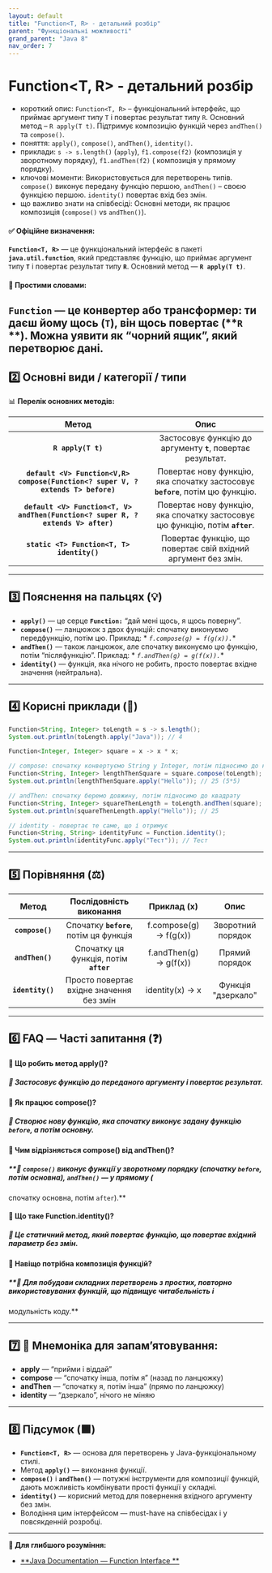 ```yaml
---
layout: default
title: "Function<T, R> - детальний розбір"
parent: "Функціональні можливості"
grand_parent: "Java 8"
nav_order: 7
---
```


# Function<T, R> - детальний розбір

* короткий опис: `Function<T, R>` – функціональний інтерфейс, що приймає аргумент типу `T` і повертає результат типу
  `R`. Основний метод – `R apply(T t)`. Підтримує композицію функцій через `andThen()` та `compose()`.
* поняття: `apply()`, `compose()`, `andThen()`, `identity()`.
* приклади: `s -> s.length()` (`apply`), `f1.compose(f2)` (композиція у зворотному порядку), `f1.andThen(f2)` (
  композиція у прямому порядку).
* ключові моменти: Використовується для перетворень типів. `compose()` виконує передану функцію першою, `andThen()` –
  своєю функцією першою. `identity()` повертає вхід без змін.
* що важливо знати на співбесіді: Основні методи, як працює композиція (`compose()` vs `andThen()`).

#### **✅ Офіційне визначення:**

**`Function<T, R>`** — це функціональний інтерфейс в пакеті **`java.util.function`**, який представляє функцію, що
приймає аргумент типу **`T`** і повертає результат типу **`R`**. Основний метод — **`R apply(T t)`**.

#### **🧠 Простими словами:**

**`Function`** — це конвертер або трансформер: ти даєш йому щось (**`T`**), він щось повертає (**`R`
**). Можна уявити як “чорний ящик”, який перетворює дані.
---

## **2️⃣ Основні види / категорії / типи**

📊 **Перелік основних методів:**

|                                      Метод                                       |                                      Опис                                      |
|:--------------------------------------------------------------------------------:|:------------------------------------------------------------------------------:|
|                                **`R apply(T t)`**                                |          Застосовує функцію до аргументу **`t`**, повертає результат.          |
| **`default <V> Function<V,R> compose(Function<? super V, ? extends T> before)`** | Повертає нову функцію, яка спочатку застосовує **`before`**, потім цю функцію. |
| **`default <V> Function<T, V> andThen(Function<? super R, ? extends V> after)`** | Повертає нову функцію, яка спочатку застосовує цю функцію, потім **`after`**.  |
|                    **`static <T> Function<T, T> identity()`**                    |         Повертає функцію, що повертає свій вхідний аргумент без змін.          |

---

## **3️⃣ Пояснення на пальцях (💡)**

* **`apply()`** — це серце **`Function:`** “дай мені щось, я щось поверну”.
* **`compose()`** — ланцюжок з двох функцій: спочатку виконуємо передфункцію, потім цю. Приклад: *
  *`f.compose(g) = f(g(x)).`**
* **`andThen()`** — також ланцюжок, але спочатку виконуємо цю функцію, потім “післяфункцію”. Приклад: *
  *`f.andThen(g) = g(f(x)).`**
* **`identity()`** — функція, яка нічого не робить, просто повертає вхідне значення (нейтральна).

---

## **4️⃣ Корисні приклади (🧪)**

```java
Function<String, Integer> toLength = s -> s.length();
System.out.println(toLength.apply("Java")); // 4

Function<Integer, Integer> square = x -> x * x;

// compose: спочатку конвертуємо String у Integer, потім підносимо до квадрату
Function<String, Integer> lengthThenSquare = square.compose(toLength);
System.out.println(lengthThenSquare.apply("Hello")); // 25 (5*5)

// andThen: спочатку беремо довжину, потім підносимо до квадрату
Function<String, Integer> squareThenLength = toLength.andThen(square);
System.out.println(squareThenLength.apply("Hello")); // 25

// identity - повертає те саме, що і отримує
Function<String, String> identityFunc = Function.identity();
System.out.println(identityFunc.apply("Тест")); // Тест
```
---

## **5️⃣ Порівняння (⚖️)**

|      Метод       |         Послідовність виконання          |      Приклад (x)       |        Опис        |
|:----------------:|:----------------------------------------:|:----------------------:|:------------------:|
| **`compose()`**  | Спочатку **`before`**, потім ця функція  | f.compose(g) → f(g(x)) | Зворотний порядок  |
| **`andThen()`**  |  Спочатку ця функція, потім **`after`**  | f.andThen(g) → g(f(x)) |   Прямий порядок   |
| **`identity()`** | Просто повертає вхідне значення без змін |    identity(x) → x     | Функція "дзеркало" |

---

## **6️⃣ FAQ — Часті запитання (❓)**

#### **🔹 Що робить метод apply()?**

##### **💬 Застосовує функцію до переданого аргументу і повертає результат.**

####  

#### **🔹 Як працює compose()?**

##### **💬 Створює нову функцію, яка спочатку виконує задану функцію `before`, а потім основну.**

####  

#### **🔹 Чим відрізняється compose() від andThen()?**

##### **💬 `compose()` виконує функції у зворотному порядку (спочатку `before`, потім основна), `andThen()` — у прямому (
спочатку основна, потім `after`).**

####  

#### **🔹 Що таке Function.identity()?**

##### **💬 Це статичний метод, який повертає функцію, що повертає вхідний параметр без змін.**

####  

#### **🔹 Навіщо потрібна композиція функцій?**

##### **💬 Для побудови складних перетворень з простих, повторно використовуваних функцій, що підвищує читабельність і
модульність коду.**

---

## **7️⃣ 🧠 Мнемоніка для запам’ятовування:**

* **apply** — “прийми і віддай”
* **compose** — “спочатку інша, потім я” (назад по ланцюжку)
* **andThen** — “спочатку я, потім інша” (прямо по ланцюжку)
* **identity** — “дзеркало”, нічого не міняю

---

## **8️⃣ Підсумок (🟩)**

* **`Function<T, R>`** — основа для перетворень у Java-функціональному стилі.
* Метод **`apply()`** — виконання функції.
* **`compose()`** і **`andThen()`** — потужні інструменти для композиції функцій, дають можливість комбінувати прості
  функції у складні.
* **`identity()`** — корисний метод для повернення вхідного аргументу без змін.
* Володіння цим інтерфейсом — must-have на співбесідах і у повсякденній розробці.

---

**🔗 Для глибшого розуміння:**

* [**Java Documentation — Function Interface
  **](https://docs.oracle.com/en/java/javase/17/docs/api/java.base/java/util/function/Function.html)